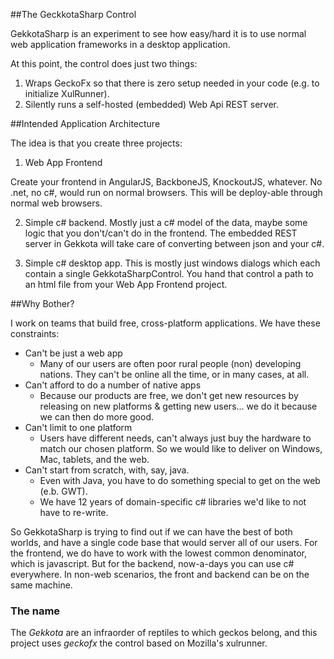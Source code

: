 ##The GeckkotaSharp Control

GekkotaSharp is an experiment to see how easy/hard it is to use normal web application frameworks in a desktop application.

At this point, the control does just two things:

1) Wraps GeckoFx so that there is zero setup needed in your code (e.g. to initialize XulRunner).
2) Silently runs a self-hosted (embedded) Web Api REST server.

##Intended Application Architecture

The idea is that you create three projects:

1) Web App Frontend

Create your frontend in AngularJS, BackboneJS, KnockoutJS, whatever. No .net, no c#, would run on normal browsers. This will be deploy-able through normal web browsers.

2) Simple c# backend. Mostly just a c# model of the data, maybe some logic that you don't/can't do in the frontend. The embedded REST server in Gekkota will take care of converting between json and your c#.

3) Simple c# desktop app. This is mostly just windows dialogs which each contain a single GekkotaSharpControl. You hand that control a path to an html file from your Web App Frontend project.



##Why Bother?

I work on teams that build free, cross-platform applications. We have these constraints:

+ Can't be just a web app
  + Many of our users are often poor rural people (non) developing nations. They can't be online all the time, or in many cases, at all. 
+ Can't afford to do a number of native apps
  + Because our products are free, we don't get new resources by releasing on new platforms & getting new users... we do it because we can then do more good.
+ Can't limit to one platform
  + Users have different needs, can't always just buy the hardware to match our chosen platform. So we would like to deliver on Windows, Mac, tablets, and the web. 
+ Can't start from scratch, with, say, java.
  + Even with Java, you have to do something special to get on the web (e.b. GWT).
  + We have 12 years of domain-specific c# libraries we'd like to not have to re-write.

So GekkotaSharp is trying to find out if we can have the best of both worlds, and have a single code base that would server all of our users. For the frontend, we do have to work with the lowest common denominator, which is javascript. But for the backend, now-a-days you can use c# everywhere. In non-web scenarios, the front and backend can be on the same machine.

### The name
 The <i>Gekkota</i> are an infraorder of reptiles to which geckos belong, and this project uses <i>geckofx</i> the control based on Mozilla's xulrunner.